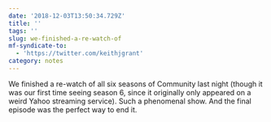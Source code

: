 ```yaml
---
date: '2018-12-03T13:50:34.729Z'
title: ''
tags: ''
slug: we-finished-a-re-watch-of
mf-syndicate-to:
  - 'https://twitter.com/keithjgrant'
category: notes
---
```

We finished a re-watch of all six seasons of Community last night (though it was our first time seeing season 6, since it originally only appeared on a weird Yahoo streaming service). Such a phenomenal show. And the final episode was the perfect way to end it.
